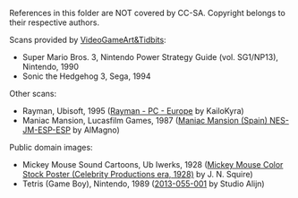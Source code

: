 References in this folder are NOT covered by CC-SA. Copyright belongs to their respective authors. 

Scans provided by [VideoGameArt&Tidbits](https://twitter.com/VGArtAndTidbits):

- Super Mario Bros. 3, Nintendo Power Strategy Guide (vol. SG1/NP13), Nintendo, 1990
- Sonic the Hedgehog 3, Sega, 1994

Other scans:

- Rayman, Ubisoft, 1995 ([Rayman - PC - Europe](https://archive.org/details/rayman-pc-europe) by KailoKyra)
- Maniac Mansion, Lucasfilm Games, 1987 ([Maniac Mansion (Spain) NES-JM-ESP-ESP](https://archive.org/details/nes-jm-esp-esp-covers_RAW) by AlMagno)

Public domain images:

- Mickey Mouse Sound Cartoons, Ub Iwerks, 1928 ([Mickey Mouse Color Stock Poster (Celebrity Productions era, 1928)](https://commons.wikimedia.org/wiki/File:Mickey_Mouse_Color_Stock_Poster_(Celebrity_Productions_era,_1928).jpg) by J. N. Squire)
- Tetris (Game Boy), Nintendo, 1989 ([2013-055-001](https://www.flickr.com/photos/studioalijn/14972106744) by Studio Alijn)
